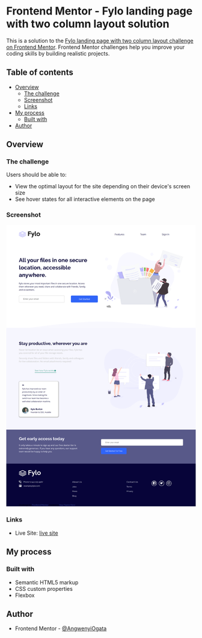 # Frontend Mentor - Fylo landing page with two column layout solution

This is a solution to the [Fylo landing page with two column layout challenge on Frontend Mentor](https://www.frontendmentor.io/challenges/fylo-landing-page-with-two-column-layout-5ca5ef041e82137ec91a50f5). Frontend Mentor challenges help you improve your coding skills by building realistic projects.

## Table of contents

- [Overview](#overview)
  - [The challenge](#the-challenge)
  - [Screenshot](#screenshot)
  - [Links](#links)
- [My process](#my-process)
  - [Built with](#built-with)
- [Author](#author)

## Overview

### The challenge

Users should be able to:

- View the optimal layout for the site depending on their device's screen size
- See hover states for all interactive elements on the page

### Screenshot

![screenshot for complete projcect](./desktopshot.png)

### Links

- Live Site: [live site ](https://angwenyiogata.github.io/fylo-two-column-layout-main/)

## My process

### Built with

- Semantic HTML5 markup
- CSS custom properties
- Flexbox

## Author

- Frontend Mentor - [@AngwenyiOgata](https://www.frontendmentor.io/profile/AngwenyiOgata)
